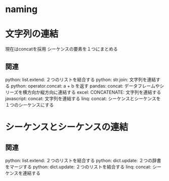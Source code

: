 # naming

# 文字列の連結
現在はconcatを採用
シーケンスの要素を１つにまとめる

## 関連
python: list.extend: ２つのリストを結合する
python: str.join: 文字列を連結する
python: operator.concat: a + b を返す
pandas: concat: データフレームやシリーズを横方向か縦方向に連結する
excel: CONCATENATE: 文字列を連結する
javascript: concat: 文字列を連結する
linq: concat: シーケンスとシーケンスを１つのシーケンスにする

# シーケンスとシーケンスの連結

## 関連
python: list.extend: ２つのリストを結合する
python: dict.update: ２つの辞書をマージする
python: dict.update: ２つのリストを結合する
linq: concat: シーケンスを連結する



